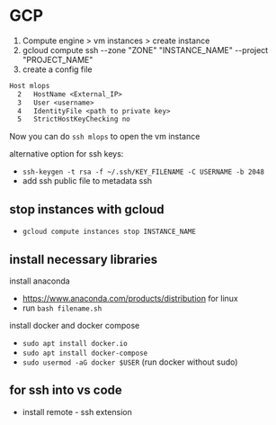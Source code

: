 # GCP

1. Compute engine > vm instances > create instance
2. gcloud compute ssh --zone "ZONE" "INSTANCE_NAME" --project "PROJECT_NAME"
3. create a config file

```txt
Host mlops
  2   HostName <External_IP>
  3   User <username>
  4   IdentityFile <path to private key>
  5   StrictHostKeyChecking no
```

Now you can do `ssh mlops` to open the vm instance

alternative option for ssh keys:

- `ssh-keygen -t rsa -f ~/.ssh/KEY_FILENAME -C USERNAME -b 2048`
- add ssh public file to metadata ssh

## stop instances with gcloud

- `gcloud compute instances stop INSTANCE_NAME`

## install necessary libraries

install anaconda

- <https://www.anaconda.com/products/distribution> for linux
- run `bash filename.sh`

install docker and docker compose

- `sudo apt install docker.io`
- `sudo apt install docker-compose`
- `sudo usermod -aG docker $USER` (run docker without sudo)

## for ssh into vs code

- install remote - ssh extension

